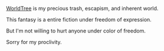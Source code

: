 [WorldTree](https://world-tree.wiki/) is my precious trash, escapism, and inherent world.

This fantasy is a entire fiction under freedom of expression.

But I'm not willing to hurt anyone under color of freedom.

Sorry for my proclivity.
